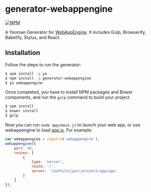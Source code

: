 # generator-webappengine

[![NPM](https://nodei.co/npm/generator-webappengine.png?downloads=true&stars=true)](https://nodei.co/npm/webappengine/)    

A Yeoman Generator for [WebAppEngine](https://github.com/cheton/webappengine). It includes Gulp, Browserify, Babelify, Stylus, and React.

## Installation
Follow the steps to run the generator:
```bash
$ npm install -g yo
$ npm install -g generator-webappengine
$ yo webappengine
```

Once completed, you have to install NPM packages and Bower components, and run the `gulp` command to build your project.
```bash
$ npm install
$ bower install
$ gulp
```

Now you can run `node app/main.js` to launch your web app, or use webappengine to load [app.js](/generators/app/templates/app/app.js). For example:
 ```js
 var webappengine = require('webappengine');
 webappengine({
     port: 80,
     routes: [
         {
             type: 'server',
             route: '/',
             server: '/path/to/your/project/app/app'
         }
     ]
 });
 ```
